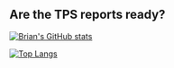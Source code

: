 ## Are the TPS reports ready?

[![Brian's GitHub stats](https://github-readme-stats.vercel.app/api?username=s3m4nt)](https://github.com/s3m4nt/github-readme-stats)

[![Top Langs](https://github-readme-stats.vercel.app/api/top-langs/?username=s3m4nt)](https://github.com/s3m4nt/github-readme-stats)
